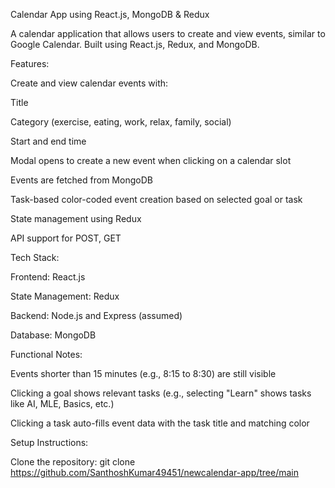 Calendar App using React.js, MongoDB & Redux

A calendar application that allows users to create and view events, similar to Google Calendar. Built using React.js, Redux, and MongoDB.

Features:

Create and view calendar events with:

Title

Category (exercise, eating, work, relax, family, social)

Start and end time

Modal opens to create a new event when clicking on a calendar slot

Events are fetched from MongoDB

Task-based color-coded event creation based on selected goal or task

State management using Redux

API support for POST, GET

Tech Stack:

Frontend: React.js

State Management: Redux

Backend: Node.js and Express (assumed)

Database: MongoDB

Functional Notes:

Events shorter than 15 minutes (e.g., 8:15 to 8:30) are still visible

Clicking a goal shows relevant tasks (e.g., selecting "Learn" shows tasks like AI, MLE, Basics, etc.)

Clicking a task auto-fills event data with the task title and matching color

Setup Instructions:

Clone the repository: git clone https://github.com/SanthoshKumar49451/newcalendar-app/tree/main

